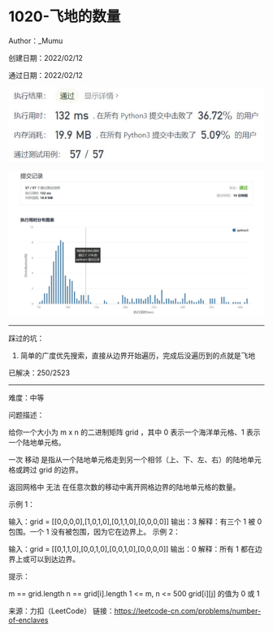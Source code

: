 # 1020-飞地的数量

Author：_Mumu

创建日期：2022/02/12

通过日期：2022/02/12

![](./通过截图2.jpg)

![](./通过截图1.jpg)

*****

踩过的坑：

1. 简单的广度优先搜索，直接从边界开始遍历，完成后没遍历到的点就是飞地

已解决：250/2523

*****

难度：中等

问题描述：

给你一个大小为 m x n 的二进制矩阵 grid ，其中 0 表示一个海洋单元格、1 表示一个陆地单元格。

一次 移动 是指从一个陆地单元格走到另一个相邻（上、下、左、右）的陆地单元格或跨过 grid 的边界。

返回网格中 无法 在任意次数的移动中离开网格边界的陆地单元格的数量。

 

示例 1：


输入：grid = [[0,0,0,0],[1,0,1,0],[0,1,1,0],[0,0,0,0]]
输出：3
解释：有三个 1 被 0 包围。一个 1 没有被包围，因为它在边界上。
示例 2：


输入：grid = [[0,1,1,0],[0,0,1,0],[0,0,1,0],[0,0,0,0]]
输出：0
解释：所有 1 都在边界上或可以到达边界。


提示：

m == grid.length
n == grid[i].length
1 <= m, n <= 500
grid[i][j] 的值为 0 或 1

来源：力扣（LeetCode）
链接：https://leetcode-cn.com/problems/number-of-enclaves
